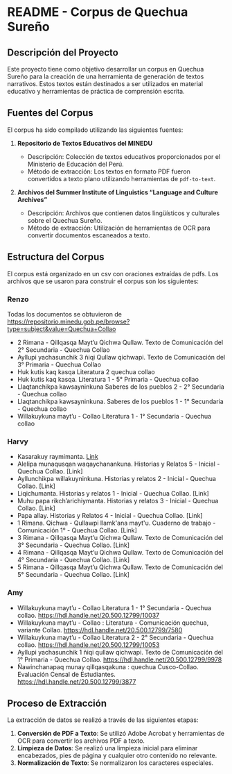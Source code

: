 # README - Corpus de Quechua Sureño

## Descripción del Proyecto
Este proyecto tiene como objetivo desarrollar un corpus en Quechua Sureño para la creación de una herramienta de generación de textos narrativos. Estos textos están destinados a ser utilizados en material educativo y herramientas de práctica de comprensión escrita.

## Fuentes del Corpus
El corpus ha sido compilado utilizando las siguientes fuentes:

1. **Repositorio de Textos Educativos del MINEDU**
   - Descripción: Colección de textos educativos proporcionados por el Ministerio de Educación del Perú.
   - Método de extracción: Los textos en formato PDF fueron convertidos a texto plano utilizando herramientas de `pdf-to-text`.

2. **Archivos del Summer Institute of Linguistics “Language and Culture Archives”**
   - Descripción: Archivos que contienen datos lingüísticos y culturales sobre el Quechua Sureño.
   - Método de extracción: Utilización de herramientas de OCR para convertir documentos escaneados a texto.

## Estructura del Corpus
El corpus está organizado en un csv con oraciones extraídas de pdfs. Los archivos que se usaron para construir el corpus son los siguientes:

### Renzo
Todas los documentos se obtuvieron de https://repositorio.minedu.gob.pe/browse?type=subject&value=Quechua+Collao
   - 2 Rimana - Qillqasqa Mayt’u Qichwa Qullaw. Texto de Comunicación del 2° Secundaria - Quechua Collao
   - Ayllupi yachasunchik 3 ñiqi Qullaw qichwapi. Texto de Comunicación del 3° Primaria - Quechua Collao
   - Huk kutis kaq kasqa Literatura 2 quechua collao
   - Huk kutis kaq kasqa. Literatura 1 - 5° Primaria - Quechua collao
   - Llaqtanchikpa kawsayninkuna Saberes de los pueblos 2 - 2° Secundaria - Quechua collao
   - Llaqtanchikpa kawsayninkuna. Saberes de los pueblos 1 - 1° Secundaria - Quechua collao
   - Willakuykuna mayt’u - Collao Literatura 1 - 1° Secundaria - Quechua collao
  
### Harvy
   - Kasarakuy raymimanta. [Link](https://repositorio.minedu.gob.pe/handle/20.500.12799/6658)
   - Alelipa munaqusqan waqaychanankuna. Historias y Relatos 5 - Inicial - Quechua Collao. [Link]
   - Ayllunchikpa willakuyninkuna. Historias y relatos 2 - Inicial - Quechua Collao. [Link]
   - Liqichumanta. Historias y relatos 1 - Inicial - Quechua Collao. [Link]
   - Muhu papa rikch’arichiymanta. Historias y relatos 3 - Inicial - Quechua Collao. [Link]
   - Papa allay. Historias y Relatos 4 - Inicial - Quechua Collao. [Link]
   - 1 Rimana. Qichwa - Qullawpi llamk'ana mayt'u. Cuaderno de trabajo - Comunicación 1° - Quechua Collao. [Link]
   - 3 Rimana - Qillqasqa Mayt’u Qichwa Qullaw. Texto de Comunicación del 3° Secundaria - Quechua Collao. [Link]
   - 4 Rimana - Qillqasqa Mayt’u Qichwa Qullaw. Texto de Comunicación del 4° Secundaria - Quechua Collao. [Link]
   - 5 Rimana - Qillqasqa Mayt’u Qichwa Qullaw. Texto de Comunicación del 5° Secundaria - Quechua Collao. [Link]
### Amy
   - Willakuykuna mayt’u - Collao Literatura 1 - 1° Secundaria - Quechua collao. https://hdl.handle.net/20.500.12799/10037
   - Willakuykuna mayt’u - Collao : Literatura - Comunicación quechua, variante Collao. https://hdl.handle.net/20.500.12799/7580
   - Willakuykuna mayt’u - Collao Literatura 2 - 2° Secundaria - Quechua collao. https://hdl.handle.net/20.500.12799/10053
   - Ayllupi yachasunchik 1 ñiqi qullaw qichwapi. Texto de Comunicación del 1° Primaria - Quechua Collao. https://hdl.handle.net/20.500.12799/9978
   - Ñawinchanapaq munay qillqasqakuna : quechua Cusco-Collao. Evaluación Censal de Estudiantes. https://hdl.handle.net/20.500.12799/3877
   
   

## Proceso de Extracción
La extracción de datos se realizó a través de las siguientes etapas:

1. **Conversión de PDF a Texto**: Se utilizó Adobe Acrobat y herramientas de OCR para convertir los archivos PDF a texto.
2. **Limpieza de Datos**: Se realizó una limpieza inicial para eliminar encabezados, pies de página y cualquier otro contenido no relevante.
3. **Normalización de Texto**: Se normalizaron los caracteres especiales.


